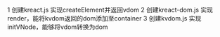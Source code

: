 ###
1 创建kreact.js 实现createElement并返回vdom
2 创建kreact-dom.js 实现render，能将kvdom返回的dom添加至container
3 创建kvdom.js 实现initVNode，能够将vdom转换为dom






